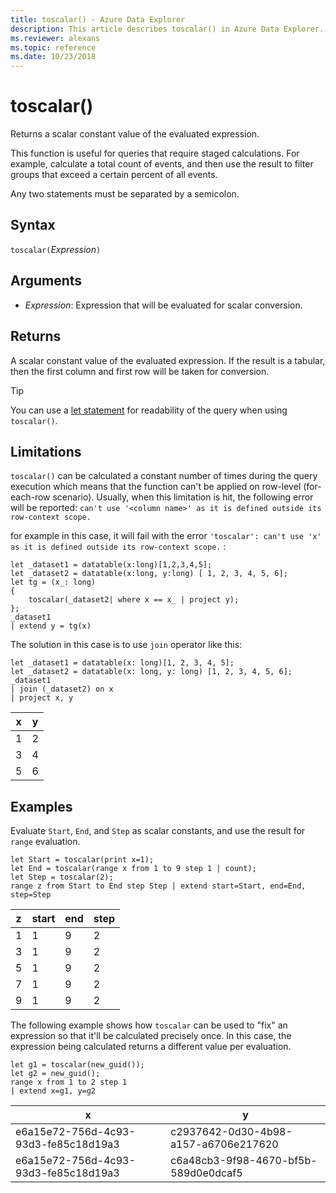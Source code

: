 ```yaml
---
title: toscalar() - Azure Data Explorer
description: This article describes toscalar() in Azure Data Explorer.
ms.reviewer: alexans
ms.topic: reference
ms.date: 10/23/2018
---
```

# toscalar()

Returns a scalar constant value of the evaluated expression.

This function is useful for queries that require staged calculations. For example,
calculate a total count of events, and then use the result to filter groups
that exceed a certain percent of all events. 

Any two statements must be separated by a semicolon.

## Syntax

`toscalar(`*Expression*`)`

## Arguments

* *Expression*: Expression that will be evaluated for scalar conversion.

## Returns

A scalar constant value of the evaluated expression.
If the result is a tabular, then the first column and first row will be taken for conversion.

> [!TIP]
> You can use a [let statement](letstatement.md) for readability of the query when using `toscalar()`.

## Limitations

`toscalar()` can be calculated a constant number of times during the query execution which means that the function can't be applied on row-level (for-each-row scenario).
Usually, when this limitation is hit, the following error will be reported: `can't use '<column name>' as it is defined outside its row-context scope.`

for example in this case, it will fail with the error `'toscalar': can't use 'x' as it is defined outside its row-context scope.` :

```kusto
let _dataset1 = datatable(x:long)[1,2,3,4,5];
let _dataset2 = datatable(x:long, y:long) [ 1, 2, 3, 4, 5, 6];
let tg = (x_: long)
{
    toscalar(_dataset2| where x == x_ | project y);
};
_dataset1
| extend y = tg(x)
```

The solution in this case is to use `join` operator like this:

```kusto
let _dataset1 = datatable(x: long)[1, 2, 3, 4, 5];
let _dataset2 = datatable(x: long, y: long) [1, 2, 3, 4, 5, 6];
_dataset1
| join (_dataset2) on x 
| project x, y
```

|x|y|
|---|---|
|1|2|
|3|4|
|5|6|



## Examples

Evaluate `Start`, `End`, and `Step` as scalar constants, and use the result for `range` evaluation.

```kusto
let Start = toscalar(print x=1);
let End = toscalar(range x from 1 to 9 step 1 | count);
let Step = toscalar(2);
range z from Start to End step Step | extend start=Start, end=End, step=Step
```

|z|start|end|step|
|---|---|---|---|
|1|1|9|2|
|3|1|9|2|
|5|1|9|2|
|7|1|9|2|
|9|1|9|2|

The following example shows how `toscalar` can be used to "fix" an expression
so that it'll be calculated precisely once. In this case, the expression being
calculated returns a different value per evaluation. 

```kusto
let g1 = toscalar(new_guid());
let g2 = new_guid();
range x from 1 to 2 step 1
| extend x=g1, y=g2
```

|x|y|
|---|---|
|e6a15e72-756d-4c93-93d3-fe85c18d19a3|c2937642-0d30-4b98-a157-a6706e217620|
|e6a15e72-756d-4c93-93d3-fe85c18d19a3|c6a48cb3-9f98-4670-bf5b-589d0e0dcaf5|
